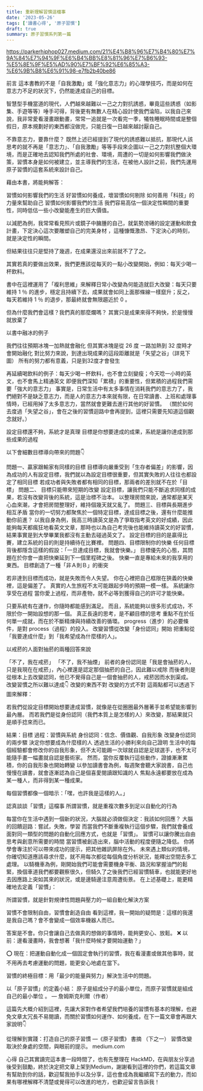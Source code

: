 ```yaml
---
title: 重新理解習慣這檔事
date: '2023-05-26'
tags: ['讀書心得', '原子習慣']
draft: true
summary: 原子習慣系列第一篇
---
```


https://parkerhiphop027.medium.com/21%E4%B8%96%E7%B4%80%E7%9A%84%E7%94%9F%E6%B4%BB%E8%81%96%E7%B6%93-%E5%8E%9F%E5%AD%90%E7%BF%92%E6%85%A3-%E6%9B%B8%E6%91%98-e7fb2b40be86

前言
這本書教的不是「自我激勵」或「強化意志力」的心理學技巧，而是如何在意志力不足的狀況下，仍然能達成自己的目標。

智慧型手機當道的現代，人們越來越難以一己之力對抗誘惑，畢竟這些誘惑（如影集、手遊等等）唾手可得，背後更有無數人在精心設計使我們淪陷，以我自己來說，我非常愛看漫畫跟動畫，常常一追就是一次看完一季，犧牲睡眠時間或是整個假日，原本規劃好的東西都沒做完，只能日復一日越來越討厭自己。

不靠意志力，要靠什麼？
既然上述已經提到了現代的誘惑難以抵抗，那現代人該思考的就不再是「意志力」、「自我激勵」等等手段來企圖以一己之力對抗整個大環境，而是正確地去認知我們所處的社會、環境，周遭的一切是如何影響我們做決策，習慣本身是如何被建立，並主導我們的生活，在被他人設計之前，我們先運用原子習慣的這套系統來設計自己。

藉由本書，將能夠解答：

習慣如何影響我們的生活
好習慣如何養成，壞習慣如何剔除
如何善用「科技」的力量來幫助自己
習慣如何影響我們的生活
我們容易高估一個決定性瞬間的重要性，同時低估一些小改變能產生的巨大價值。

以減肥為例，我常常看見照片或鏡子中臃腫的自己，就氣勢滂礡的設定運動和飲食計畫，下定決心這次要雕塑自己的完美身材 ，這種慷慨激昂、下定決心的時刻，就是決定性的瞬間。

但結果往往只是堅持了幾週，在成果還沒出來前就不了了之。

其實若真的要做出效果，我們更應該從每天的一點小改變開始，例如：每天少喝一杯飲料。

書中在這裡運用了「複利思維」來解釋日常小改變為何能造就巨大改變：每天只要維持 1 ％ 的進步，穩定且持續下去，成果就會如同上面那條線一樣竄升；反之，每天若維持 1 ％ 的退步，那最終就會無限趨近於 0 。


但為什麼我們會這樣？我們真的那麼爛嗎？
其實只是成果來得不夠快，於是慢慢就放棄了

以書中融冰的例子

我們往往預期冰塊一加熱就會融化
但其實冰塊是從 26 度 一路加熱到 32 度時才會開始融化
對比努力來說，到達出現成果的這段距離就是「失望之谷」（詳見下圖）
所有的努力都有意義，只是到32度才會發生

再延續喝飲料的例子：每天少喝一杯飲料，也不會立刻變瘦；今天唸一小時的英文，也不會馬上精通英文
即便我們深知「累積」的重要性，但累積的過程我們需要「強大的意志力」
事實是，日常生活中有太多事情在消耗我們的意志力了，我們絕對不是缺乏意志力，而是人的意志力本來就有限，在日常讀書、上班和處理事情時，已經用掉了太多意志力，當然就會更難去進行其他的好習慣。
（關於如何去度過「失望之谷」，會在之後的習慣迴路中會再提到，這裡只需要先知道這個觀念就好。）

設定目標還不夠，系統才是真理
目標是你想要達成的成果，系統是讓你達成到那些成果的過程

以下會細數目標導向帶來的問題👇

問題一、贏家跟輸家有同樣的目標
目標導向嚴重受到「生存者偏差」的影響，因為成功的人有設定目標，我們就以為設定目標很重要，但其實失敗的人往往也都設定了相同目標
若成功者與失敗者都有相同的目標，那兩者的差別就不在於「目標」
問題二、 目標只能帶來短期的改變
設定目標，讓我們只能不斷追求同樣的成果，若沒有改變背後的系統，這是治標不治本。
以整理房間來說，通常都是某天心血來潮，才會把房間整理好，維持個幾天就又亂了。
問題三、目標與長期進步相互矛盾
當你的一切努力都聚焦於一個特定目標，達成目標之後，還有什麼能推動你前進？
以我自身為例，我高三時讀英文是為了爭取指考英文的好成績，因此能夠每天都瘋狂地看英文文章，那時也以為自己考完後也能維持讀英文的好習慣，結果事實是到大學畢業我都沒有主動去碰過英文了。
設定目標的目的是贏得比賽，建立系統的目的則是持續待在比賽裡。
問題四、目標限制你的快樂
任何目標背後都隱含這樣的假設：「一旦達成目標，我就會快樂。」
目標優先的心態，其問題在於你會一直把快樂延到下一個里程碑之後。
快樂一直是專給未來的我享用的東西。
目標創造了一種「非Ａ則Ｂ」的衝突

若非達到目標而成功，就是失敗而令人失望。
你在心裡把自己框限在狹義的快樂裡，這是偏差了。
真實的人生旅程不太可能跟起步時的預期一模一樣。
系統讓你享受在過程
當你愛上過程，而非產物，就不必等到獲得自己的許可才能快樂。

只要系統有在運作，你隨時都能感到滿足。
而且，系統能夠以很多形式成功，不限於你一開始設想的那一個。
真正長遠的思考，是不顧目標的思考
重點不在於任何單一成就，而在於不斷精煉與持續改善的循環。
progress（進步）的必要條件，是對 process（過程）的投入。
改變習慣從改變「身份認同」開始
把重點從「我要達成什麼」到「我希望成為什麼樣的人」。

以戒菸的人面對抽菸的兩種回答來說

「不了，我在戒菸」
「不了，我不抽煙」
前者的身份認同是「我是會抽菸的人，只是我現在在戒菸」，內心裡還是認定那個抽菸的自己，因此難以戒除
而後者則是從根本上去改變認同，他已不覺得自己是一個會抽菸的人，戒菸因而水到渠成。
改變習慣之所以難以達成👇
改變的東西不對
改變的方式不對
這兩點都可以透過下圖來解釋：

若我們從設定目標開始想要達成習慣，就像是在從圈圈最外層著手並希望能影響到最內層。
而若我們是從身份認同（我們本質上是怎樣的人）來改變，那結果就只是順手捻來而已。

結果：目標
過程：習慣與系統
身份認同：信念、價值觀、自我形象
改變身份認同的兩步驟
決定你想要成為什麼樣的人
透過生活的小勝利來向自己證明
生活中的每個經驗都會修改你的自我形象，但不太可能踢一次球就自認是足球選手，也不太可能隨手畫一幅畫就自認是藝術家。
然而，當你反覆執行這些動作，證據漸漸累積，你的自我形象也開始轉變
以參加讀書會為例，每週聚會聽大家說書，自己也慢慢在讀書，就會逐漸認為自己是個喜愛閱讀跟知識的人
焦點永遠都要放在成為某一種人，而非得到某一種成果。

每個習慣都像一個暗示：「嘿，也許我是這樣的人。」

認真談談「習慣」這檔事
所謂習慣，就是重複次數多到足以自動化的行為

每當你在生活中遇到一個新的狀況，大腦就必須做個決定：我該如何回應？
大腦的回饋迴路：嘗試，失敗，學習
而當我們不斷重複執行這個步驟，我們就會養成面對同一類型的問題的自動化回應方式，也就是「習慣」。
習慣可以讓你騰出自由思考與創意所需要的時間
當習慣被創造出來，腦中活動的程度便隨之降低。
你將學會專注於可以帶來成功的提示，把其他雜訊屏除在外。
未來遇上類似的情境，你確切知道應該尋求什麼，就不用每次都從每個角度分析狀況，能釋出空間去多工處理。
以騎機車為例，剛開始我們可能會需要機身平衡、路況和掌握油門的鬆緊，換個車道我們都要觀察很久，但騎久了之後我們已經習慣騎車，也就能更好地去因應路上突如其來的狀況，或是邊騎邊注意周遭街景。
在上述基礎上，能更精確地去定義「習慣」：

所謂習慣，就是針對規律性問題與壓力的一組自動化解決方案

習慣不會限制自由，習慣會創造自由
看到這裡，我一開始的疑問是：這樣的我還是我自己嗎？會不會變成一個效率機器人而已。

答案是不會。你只會讓自己去做真的想做的事情時，能夠更安心、放鬆。
❌ 以前：邊看漫畫時，我會想著「我什麼時候才要開始運動？」

⭕️ 現在：把運動自動化成一個固定會執行的習慣，我在看漫畫或做其他事時，就不用再去考慮運動的問題，能更安心地處在當下。

習慣的終極目標：用「最少的能量與努力」解決生活中的問題。

以「原子習慣」的定義小結：
原子是組成分子的最小單位，而原子習慣就是組成自己的最小單位 。 — 詹姆斯克利爾（作者）

這篇先大概介紹到這裡，先讓大家對作者希望我們培養的習慣有基本的理解，也避免文章太冗長不易閱讀，而關於習慣如何運作、如何養成，在下一篇文章會再跟大家說明👇

從理解到實踐：打造自己的原子習慣 —《原子習慣》 書摘 （下之一）
習慣改變取決於身處的空間，與眼前的提示。
medium.com

心得
自己其實讀完這本書一段時間了，也有先整理在 HackMD，在與朋友分享過後受到鼓勵，終於決定把文章上架到Medium，謝謝看到這裡的你們，若這篇文章有幫助到你的話，歡迎幫我拍手以及分享，這也會成為我繼續寫下去的動力，而如果有哪裡解釋不清楚或覺得可以改進的地方，也歡迎留言告訴我！